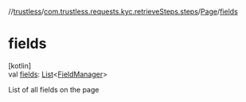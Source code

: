 //[trustless](../../../index.md)/[com.trustless.requests.kyc.retrieveSteps.steps](../index.md)/[Page](index.md)/[fields](fields.md)

# fields

[kotlin]\
val [fields](fields.md): [List](https://kotlinlang.org/api/latest/jvm/stdlib/kotlin.collections/-list/index.html)&lt;[FieldManager](../../com.trustless.requests.kyc.retrieveSteps.steps.wrapper/-field-manager/index.md)&gt;

List of all fields on the page
